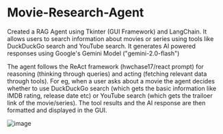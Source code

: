 # Movie-Research-Agent
Created a RAG Agent using Tkinter (GUI Framework) and LangChain. It allows users to search information about movies or series using tools like DuckDuckGo search and YouTube search. It generates AI powered responses using Google's Gemini Model ("gemini-2.0-flash")

The agent follows the ReAct framework (hwchase17/react prompt) for reasoning (thinking through queries) and acting (fetching relevant data through tools). For eg, when a user asks about a movie the agent decides whether to use DuckDuckGo search (which gets the basic information like IMDB rating, release date etc) or YouTube search (which gets the trailoer link of the movie/series). The tool results and the AI response are then formatted and displayed in the GUI.

![image](https://github.com/user-attachments/assets/c428a66c-2247-4957-968b-9c4be9a6fb64)

